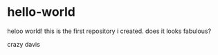 # hello-world

heloo world!
this is the first repository i created. does it looks fabulous? 

crazy davis
